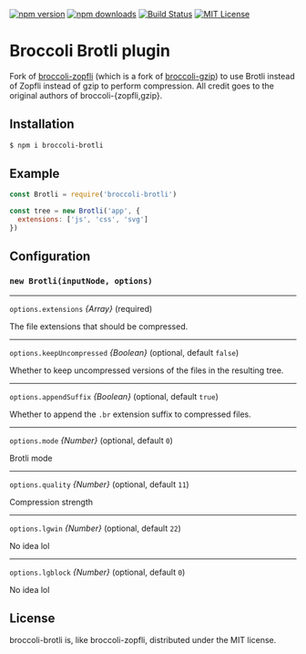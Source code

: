 [![npm version](https://img.shields.io/npm/v/broccoli-brotli.svg)](https://www.npmjs.com/package/broccoli-brotli)
[![npm downloads](https://img.shields.io/npm/dt/broccoli-brotli.svg)](https://www.npmjs.com/package/broccoli-brotli)
[![Build Status](https://travis-ci.org/myfreeweb/broccoli-brotli.svg?branch=master)](https://travis-ci.org/myfreeweb/broccoli-brotli)
[![MIT License](https://img.shields.io/badge/mit-license-green.svg?style=flat)](https://mit-license.org/)

# Broccoli Brotli plugin

Fork of [broccoli-zopfli](https://github.com/nickbruun/broccoli-zopfli) (which is a fork of [broccoli-gzip](https://github.com/salsify/broccoli-gzip)) to use Brotli instead of Zopfli instead of gzip to perform compression. All credit goes to the original authors of broccoli-{zopfli,gzip}.


## Installation

```bash
$ npm i broccoli-brotli
```


## Example

```javascript
const Brotli = require('broccoli-brotli')

const tree = new Brotli('app', {
  extensions: ['js', 'css', 'svg']
})
```


## Configuration

### `new Brotli(inputNode, options)`

---

`options.extensions` *{Array}* (required)

The file extensions that should be compressed.

---

`options.keepUncompressed` *{Boolean}* (optional, default `false`)

Whether to keep uncompressed versions of the files in the resulting tree.

---

`options.appendSuffix` *{Boolean}* (optional, default `true`)

Whether to append the `.br` extension suffix to compressed files.

---

`options.mode` *{Number}* (optional, default `0`)

Brotli mode

---

`options.quality` *{Number}* (optional, default `11`) 

Compression strength

---

`options.lgwin` *{Number}* (optional, default `22`) 

No idea lol

---

`options.lgblock` *{Number}* (optional, default `0`) 

No idea lol


## License

broccoli-brotli is, like broccoli-zopfli, distributed under the MIT license.
